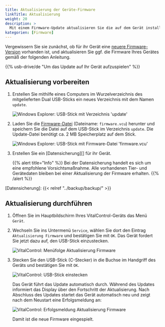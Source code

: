 ```yaml
---
title: Aktualisierung der Geräte-Firmware
linkTitle: Aktualisierung
weight: 20
description: >
  Mit einem Firmware-Update aktualisieren Sie die auf dem Gerät installierte Software.
kategorien: [Firmware]  
---
```

Vergewissern Sie sie zunächst, ob für ihr Gerät eine [neuere Firmware-Version](../versions/) vorhanden ist, und aktualisieren Sie ggf. die Firmware Ihres Gerätes gemäß der folgenden Anleitung.

{{% usb-drive/de "Um das Update auf Ihr Gerät aufzuspielen" %}}

## Aktualisierung vorbereiten

1. Erstellen Sie mithilfe eines Computers im Wurzelverzeichnis des mitgelieferten Dual USB-Sticks ein neues Verzeichnis mit dem Namen `update`.

    ![Windows Explorer: USB-Stick mit Verzeichnis 'update'](../images/create-folder-update.png)

1. Laden Sie die [Firmware-Datei](/download/firmware.vcu) (Dateiname: `firmware.vcu`) herunter und speichern Sie die Datei auf dem USB-Stick im Verzeichnis `update`. Die Update-Datei benötigt ca. 2 MB Speicherplatz auf dem Stick.

    ![Windows Explorer: USB-Stick mit Firmware-Datei 'firmware.vcu'](../images/save-firmware-file.png)

1. Erstellen Sie ein [Datensicherung][] für ihr Gerät.

    {{% alert title="Info" %}}
Bei der Datensicherung handelt es sich um eine empfohlene Vorsichtsmaßnahme. Alle vorhandenen Tier- und Gerätedaten bleiben bei einer Aktualisierung der Firmware erhalten.
    {{% /alert %}}

[Datensicherung]: {{< relref "../backup/backup/" >}}

## Aktualisierung durchführen

1. Öffnen Sie im Hauptbildschirm Ihres VitalControl-Geräts das Menü `Gerät`.

1. Wechseln Sie ins Untermenü `Service`, wählen Sie dort den Eintrag `Aktualisierung Firmware` und bestätigen Sie mit `OK`. Das Gerät fordert Sie jetzt dazu auf, den USB-Stick einzustecken.

   ![VitalControl: Menüfolge Aktualisierung Firmware](../images/firmware-update.png)

1. Stecken Sie den USB-Stick (C-Stecker) in die Buchse im Handgriff des Geräts und bestätigen Sie mit `OK`.

   ![VitalControl: USB-Stick einstecken](/images/firmware/update/plug-in-dual-usb-stick.svg)

   Das Gerät führt das Update automatisch durch. Während des Updates informiert das Display über den Fortschritt der Aktualisierung. Nach Abschluss des Updates startet das Gerät automatisch neu und zeigt nach dem Neustart eine Erfolgsmeldung an:

   ![VitalControl: Erfolgsmeldung Aktualisierung Firmware](../images/update-success.png)

   Damit ist die neue Firmware eingespielt.
